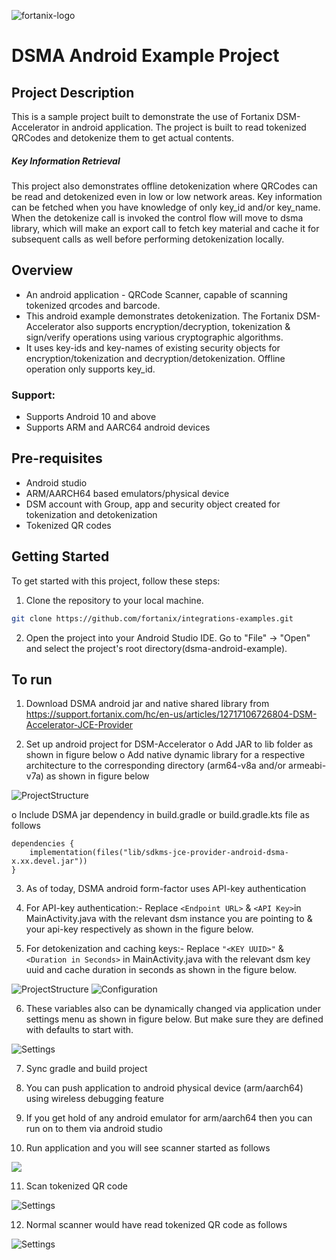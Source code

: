 ![fortanix-logo](images/fortanix-logo.png)

# DSMA Android Example Project

## Project Description
This is a sample project built to demonstrate the use of Fortanix DSM-Accelerator in android application. The project is built to read tokenized QRCodes and detokenize them to get actual contents.

##### Key Information Retrieval
This project also demonstrates offline detokenization where QRCodes can be read and detokenized even in low or low network areas. Key information can be fetched when you have knowledge of only key_id and/or key_name. When the detokenize call is invoked the control flow will move to dsma library, which will make an export call to fetch key material and cache it for subsequent calls as well before performing detokenization locally.

## Overview

* An android application - QRCode Scanner, capable of scanning tokenized qrcodes and barcode.
* This android example demonstrates detokenization. The Fortanix DSM-Accelerator also supports encryption/decryption, tokenization & sign/verify operations using various cryptographic algorithms.
* It uses key-ids and key-names of existing security objects for encryption/tokenization and decryption/detokenization. Offline operation only supports key_id.

### Support:

* Supports Android 10 and above
* Supports ARM and AARC64 android devices

## Pre-requisites
* Android studio
* ARM/AARCH64 based emulators/physical device
* DSM account with Group, app and security object created for tokenization and detokenization
* Tokenized QR codes

## Getting Started

To get started with this project, follow these steps:

1. Clone the repository to your local machine.

```bash
git clone https://github.com/fortanix/integrations-examples.git
```
2. Open the project into your Android Studio IDE. Go to "File" -> "Open" and select the project's root directory(dsma-android-example).

## To run

1. Download DSMA android jar and native shared library from https://support.fortanix.com/hc/en-us/articles/12717106726804-DSM-Accelerator-JCE-Provider

2. Set up android project for DSM-Accelerator
   o Add JAR to lib folder as shown in figure below
   o Add native dynamic library for a respective architecture to the corresponding directory (arm64-v8a and/or armeabi-v7a) as shown in figure below

![ProjectStructure](images/ProjectStructure.png)

   o Include DSMA jar dependency in build.gradle or build.gradle.kts file as follows 

```
dependencies {
    implementation(files("lib/sdkms-jce-provider-android-dsma-x.xx.devel.jar"))
}
```
3. As of today, DSMA android form-factor uses API-key authentication
 
4. For API-key authentication:-
Replace `<Endpoint URL>` & `<API Key>`in MainActivity.java with the relevant dsm instance you are pointing to & your api-key respectively as shown in the figure below.

5. For detokenization and caching keys:-
      Replace `"<KEY UUID>"` & `<Duration in Seconds>` in MainActivity.java with the relevant dsm key uuid and cache duration in seconds as shown in the figure below.

![ProjectStructure](images/ProjectStructure.png)
![Configuration](images/Configuration.png)

6. These variables also can be dynamically changed via application under settings menu as shown in figure below. But make sure they are defined with defaults to start with.


![Settings](images/Settings.jpg)

7. Sync gradle and build project

8. You can push application to android physical device (arm/aarch64) using wireless debugging feature

9. If you get hold of any android emulator for arm/aarch64 then you can run on to them via android studio

10. Run application and you will see scanner started as follows


![](images/app-img-1.jpg)

11. Scan tokenized QR code


![Settings](images/app-img-2.jpg)

12. Normal scanner would have read tokenized QR code as follows


![Settings](images/app-img-3.jpg)
